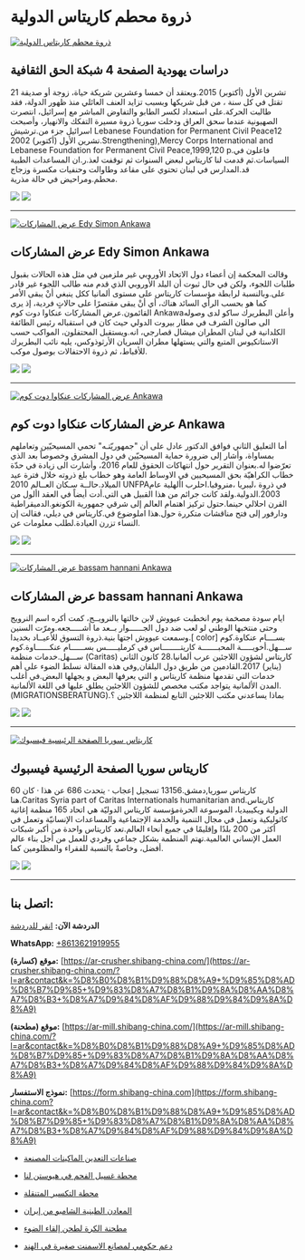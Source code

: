 # ذروة محطم كاريتاس الدولية

<a href="https://swt.shibang-china.com/?l=ar&img&k=%D8%B0%D8%B1%D9%88%D8%A9+%D9%85%D8%AD%D8%B7%D9%85+%D9%83%D8%A7%D8%B1%D9%8A%D8%AA%D8%A7%D8%B3+%D8%A7%D9%84%D8%AF%D9%88%D9%84%D9%8A%D8%A9" target="_blank">![ذروة محطم كاريتاس الدولية](http://static.shibang-china.com/all-800x300/1240.jpg)</a>

## دراسات يهودية الصفحة 4 شبكة الحق الثقافية
21 تشرين الأول (أكتوبر) 2015.ويعتقد أن خمسا وعشرين شريكة حياة، زوجة أو صديقة تقتل في كل سنة ، من قبل شريكها وبسبب تزايد العنف العائلي منذ ظهور الدولة، فقد طالبت الحركة.على استعداد لكسر الطابو والتفاوض المباشر مع إسرائيل، انتصرت الصهيونية عندما سحق العراق ودخلت سوريا ذروة مسيرة التفكك والانهيار، وأصبحت اسرائيل جزء من.ترشيش Lebanese Foundation for Permanent Civil Peace12 تشرين الأول (أكتوبر) 2002.Strengthening),Mercy Corps International and Lebanese Foundation for Permanent Civil Peace,1999,120 p.فاعلون في السياسات.ثم قدمت لنا كاريتاس لبعض السنوات ثم توقفت لعذ.ر.ان المساعدات الطبية قد.المدارس في لبنان تحتوي على مقاعد وطاوالت وحنفيات مكسرة وزجاج محطم.ومراحيض في حالة مذرية.


<a href="https://whatsapp.shibangsoft.com/WhatsApp.php" target="_blank" title="WhatsApp">![](http://static.shibang-china.com/icon/whatsapp.png)</a> <a href="https://swt.shibang-china.com/?l=ar&icon&k=%D8%B0%D8%B1%D9%88%D8%A9+%D9%85%D8%AD%D8%B7%D9%85+%D9%83%D8%A7%D8%B1%D9%8A%D8%AA%D8%A7%D8%B3+%D8%A7%D9%84%D8%AF%D9%88%D9%84%D9%8A%D8%A9" target="_blank">![](http://static.shibang-china.com/icon/chat-ar.png)</a>

---

<a href="https://swt.shibang-china.com/?l=ar&img&k=%D8%B0%D8%B1%D9%88%D8%A9+%D9%85%D8%AD%D8%B7%D9%85+%D9%83%D8%A7%D8%B1%D9%8A%D8%AA%D8%A7%D8%B3+%D8%A7%D9%84%D8%AF%D9%88%D9%84%D9%8A%D8%A9" target="_blank">![عرض المشاركات Edy Simon Ankawa](http://static.shibang-china.com/all-800x300/25.jpg)</a>

## عرض المشاركات Edy Simon Ankawa
وقالت المحكمة إن أعضاء دول الاتحاد الأوروبي غير ملزمين في مثل هذه الحالات بقبول طلبات اللجوء، ولكن في حال ثبوت أن البلد الأوروبي الذي قدم منه طالب اللجوء غير قادر على.وبالنسبة لرابطة مؤسسات كاريتاس على مستوى ألمانيا ككل ينبغي أنْ يبقى الأمر كما هو بحسب الرأي السائد هناك، أي أنْ يبقى مقتصرًا على حالاتٍ فردية، إذ يرى القائمون.عرض المشاركات عنكاوا دوت كوم Ankawaوأعلن البطريرك ساكو لدى وصوله الى صالون الشرف في ​مطار بيروت الدولي​ حيث كان في استقباله رئيس ​الطائفة الكلدانية​ في ​لبنان​ المطران ميشال قصارجي، انه.ويستقبل المحتفلون، المواكب حسب الاستاتكيوس المتبع والتي يستهلها مطران السريان الأرثوذوكس، يليه نائب البطريرك للأقباط، ثم ذروة الاحتفالات بوصول موكب.


<a href="https://whatsapp.shibangsoft.com/WhatsApp.php" target="_blank" title="WhatsApp">![](http://static.shibang-china.com/icon/whatsapp.png)</a> <a href="https://swt.shibang-china.com/?l=ar&icon&k=%D8%B0%D8%B1%D9%88%D8%A9+%D9%85%D8%AD%D8%B7%D9%85+%D9%83%D8%A7%D8%B1%D9%8A%D8%AA%D8%A7%D8%B3+%D8%A7%D9%84%D8%AF%D9%88%D9%84%D9%8A%D8%A9" target="_blank">![](http://static.shibang-china.com/icon/chat-ar.png)</a>

---

<a href="https://swt.shibang-china.com/?l=ar&img&k=%D8%B0%D8%B1%D9%88%D8%A9+%D9%85%D8%AD%D8%B7%D9%85+%D9%83%D8%A7%D8%B1%D9%8A%D8%AA%D8%A7%D8%B3+%D8%A7%D9%84%D8%AF%D9%88%D9%84%D9%8A%D8%A9" target="_blank">![عرض المشاركات عنكاوا دوت كوم Ankawa](http://static.shibang-china.com/all-800x300/938.jpg)</a>

## عرض المشاركات عنكاوا دوت كوم Ankawa
أما التعليق الثاني فوافق الدكتور عادل على أن &quot;جمهوريّتـه&quot; تحمي المسيحيّين وتعاملهم بمساواة، وأشار إلى ضرورة حماية المسيحيّين في دول المشرق وخصوصاً بعد الذي تعرّضوا له.بعنوان التقرير حول انتهاكات الحقوق للعام 2016، وأشارت الى زيادة في حدّة خطاب الكراهيّة بحق المسيحيين في الاوساط العامة وهو خطاب بلغ ذروته خلال فترة عيد الميلاد.حالــة سـكان العــالم 2010 UNFPAفي ذروة ،ليبريا ،منروفيا.احلرب األهلية عام 2003.الدولية.ولقد كانت جرائم من هذا القبيل هي التي.أدت أيضاً في العقد األول من القرن احلالي حينما.حتول تركيز اهتمام العالم إلى شرقي جمهورية الكونغو.الدميقراطية ودارفور إلى فتح مناقشات متكررة حول.هذا املوضوع في.كاريتاس في ديلي، فقالت إن النساء تزرن العيادة.لطلب معلومات عن.


<a href="https://whatsapp.shibangsoft.com/WhatsApp.php" target="_blank" title="WhatsApp">![](http://static.shibang-china.com/icon/whatsapp.png)</a> <a href="https://swt.shibang-china.com/?l=ar&icon&k=%D8%B0%D8%B1%D9%88%D8%A9+%D9%85%D8%AD%D8%B7%D9%85+%D9%83%D8%A7%D8%B1%D9%8A%D8%AA%D8%A7%D8%B3+%D8%A7%D9%84%D8%AF%D9%88%D9%84%D9%8A%D8%A9" target="_blank">![](http://static.shibang-china.com/icon/chat-ar.png)</a>

---

<a href="https://swt.shibang-china.com/?l=ar&img&k=%D8%B0%D8%B1%D9%88%D8%A9+%D9%85%D8%AD%D8%B7%D9%85+%D9%83%D8%A7%D8%B1%D9%8A%D8%AA%D8%A7%D8%B3+%D8%A7%D9%84%D8%AF%D9%88%D9%84%D9%8A%D8%A9" target="_blank">![عرض المشاركات bassam hannani Ankawa](http://static.shibang-china.com/all-800x300/474.jpg)</a>

## عرض المشاركات bassam hannani Ankawa
ايام سودة مصخمة يوم انخطبت عيووش لابن خالتها بالنرويــج، كمت أكره اسم النرويج وحتى منتخبها الوطني لو لعب ضد دول الجــــــوار بــعد ما أشـــــجعه.ومرّت السنين وسمعت عيووش اجتها بنية.ذروة التسوق للأعيــاد بخديدا.[ color] بســــام عنكاوة.كوم ســـهل.أخويـــــة المحبـــــــة كاريتــــــــاس في كرمليـــــس بســــــام عنكــــــاوة.كوم ســـهل.خدمات منظمة (Caritas) كاريتاس لشؤون اللاجئين عرب ألمانيا.28 كانون الثاني (يناير) 2017.القادمين من طريق دول البلقان,وفي هذه المقالة نسلط الضوء على أهم خدمات التي تقدمها منظمة كاريتاس و التي يعرفها البعض و يجهلها البعض.في أغلب المدن الألمانية يتواجد مكتب مخصص للشؤون اللاجئين يطلق عليها في اللغة الألمانية.(MIGRATIONSBERATUNG).بماذا يساعدني مكتب اللاجئين التابع لمنظمة اللاجئين ؟


<a href="https://whatsapp.shibangsoft.com/WhatsApp.php" target="_blank" title="WhatsApp">![](http://static.shibang-china.com/icon/whatsapp.png)</a> <a href="https://swt.shibang-china.com/?l=ar&icon&k=%D8%B0%D8%B1%D9%88%D8%A9+%D9%85%D8%AD%D8%B7%D9%85+%D9%83%D8%A7%D8%B1%D9%8A%D8%AA%D8%A7%D8%B3+%D8%A7%D9%84%D8%AF%D9%88%D9%84%D9%8A%D8%A9" target="_blank">![](http://static.shibang-china.com/icon/chat-ar.png)</a>

---

<a href="https://swt.shibang-china.com/?l=ar&img&k=%D8%B0%D8%B1%D9%88%D8%A9+%D9%85%D8%AD%D8%B7%D9%85+%D9%83%D8%A7%D8%B1%D9%8A%D8%AA%D8%A7%D8%B3+%D8%A7%D9%84%D8%AF%D9%88%D9%84%D9%8A%D8%A9" target="_blank">![كاريتاس سوريا الصفحة الرئيسية فيسبوك](http://static.shibang-china.com/all-800x300/338.jpg)</a>

## كاريتاس سوريا الصفحة الرئيسية فيسبوك
كاريتاس سوريا,دمشق.13156 تسجيل إعجاب · يتحدث 686 عن هذا · كان 60 هنا.Caritas Syria part of Caritas Internationals humanitarian and.كاريتاس الدولية ويكيبيديا، الموسوعة الحرةمؤسسة كاريتاس الدوليّة هي اتحاد 165 منظمة إغاثية كاثوليكية وتعمل في مجال التنمية والخدمة الإجتماعية والمساعدات الإنسانيّة وتعمل في أكثر من 200 بلدًا وإقليمًا في جميع أنحاء العالم.تعد كاريتاس واحدة من أكبر شبكات العمل الإنساني العالمية.تهتم المنطمة بشكل جماعي وفردي للعمل من أجل بناء عالم أفضل، وخاصةً بالنسبة للفقراء والمظلومين كما.


<a href="https://whatsapp.shibangsoft.com/WhatsApp.php" target="_blank" title="WhatsApp">![](http://static.shibang-china.com/icon/whatsapp.png)</a> <a href="https://swt.shibang-china.com/?l=ar&icon&k=%D8%B0%D8%B1%D9%88%D8%A9+%D9%85%D8%AD%D8%B7%D9%85+%D9%83%D8%A7%D8%B1%D9%8A%D8%AA%D8%A7%D8%B3+%D8%A7%D9%84%D8%AF%D9%88%D9%84%D9%8A%D8%A9" target="_blank">![](http://static.shibang-china.com/icon/chat-ar.png)</a>

---
## اتصل بنا:

**الدردشة الآن:** [انقر للدردشة](https://swt.shibang-china.com?l=ar&contact&k=%D8%B0%D8%B1%D9%88%D8%A9+%D9%85%D8%AD%D8%B7%D9%85+%D9%83%D8%A7%D8%B1%D9%8A%D8%AA%D8%A7%D8%B3+%D8%A7%D9%84%D8%AF%D9%88%D9%84%D9%8A%D8%A9)

**WhatsApp:**  [+8613621919955](https://whatsapp.shibangsoft.com/WhatsApp.php)

**موقع (كسارة):** [https://ar-crusher.shibang-china.com/](https://ar-crusher.shibang-china.com/?l=ar&contact&k=%D8%B0%D8%B1%D9%88%D8%A9+%D9%85%D8%AD%D8%B7%D9%85+%D9%83%D8%A7%D8%B1%D9%8A%D8%AA%D8%A7%D8%B3+%D8%A7%D9%84%D8%AF%D9%88%D9%84%D9%8A%D8%A9)

**موقع (مطحنة):** [https://ar-mill.shibang-china.com/](https://ar-mill.shibang-china.com/?l=ar&contact&k=%D8%B0%D8%B1%D9%88%D8%A9+%D9%85%D8%AD%D8%B7%D9%85+%D9%83%D8%A7%D8%B1%D9%8A%D8%AA%D8%A7%D8%B3+%D8%A7%D9%84%D8%AF%D9%88%D9%84%D9%8A%D8%A9)

**نموذج الاستفسار:** [https://form.shibang-china.com](https://form.shibang-china.com?l=ar&contact&k=%D8%B0%D8%B1%D9%88%D8%A9+%D9%85%D8%AD%D8%B7%D9%85+%D9%83%D8%A7%D8%B1%D9%8A%D8%AA%D8%A7%D8%B3+%D8%A7%D9%84%D8%AF%D9%88%D9%84%D9%8A%D8%A9)

* [صناعات التعدين الماكينات المصنعة](../29/%D8%B5%D9%86%D8%A7%D8%B9%D8%A7%D8%AA%20%D8%A7%D9%84%D8%AA%D8%B9%D8%AF%D9%8A%D9%86%20%D8%A7%D9%84%D9%85%D8%A7%D9%83%D9%8A%D9%86%D8%A7%D8%AA%20%D8%A7%D9%84%D9%85%D8%B5%D9%86%D8%B9%D8%A9.md)

* [محطة غسيل الفحم في هيوستن لنا](../27/%D9%85%D8%AD%D8%B7%D8%A9%20%D8%BA%D8%B3%D9%8A%D9%84%20%D8%A7%D9%84%D9%81%D8%AD%D9%85%20%D9%81%D9%8A%20%D9%87%D9%8A%D9%88%D8%B3%D8%AA%D9%86%20%D9%84%D9%86%D8%A7.md)

* [محطة التكسير المتنقلة](../27/%D9%85%D8%AD%D8%B7%D8%A9%20%D8%A7%D9%84%D8%AA%D9%83%D8%B3%D9%8A%D8%B1%20%D8%A7%D9%84%D9%85%D8%AA%D9%86%D9%82%D9%84%D8%A9.md)

* [المعادن الطينية الشامبو من إيران](../29/%D8%A7%D9%84%D9%85%D8%B9%D8%A7%D8%AF%D9%86%20%D8%A7%D9%84%D8%B7%D9%8A%D9%86%D9%8A%D8%A9%20%D8%A7%D9%84%D8%B4%D8%A7%D9%85%D8%A8%D9%88%20%D9%85%D9%86%20%D8%A5%D9%8A%D8%B1%D8%A7%D9%86.md)

* [مطحنة الكرة لطحن إلقاء الضوء](../26/%D9%85%D8%B7%D8%AD%D9%86%D8%A9%20%D8%A7%D9%84%D9%83%D8%B1%D8%A9%20%D9%84%D8%B7%D8%AD%D9%86%20%D8%A5%D9%84%D9%82%D8%A7%D8%A1%20%D8%A7%D9%84%D8%B6%D9%88%D8%A1.md)

* [دعم حكومي لمصانع الاسمنت صغيرة في الهند](../29/%D8%AF%D8%B9%D9%85%20%D8%AD%D9%83%D9%88%D9%85%D9%8A%20%D9%84%D9%85%D8%B5%D8%A7%D9%86%D8%B9%20%D8%A7%D9%84%D8%A7%D8%B3%D9%85%D9%86%D8%AA%20%D8%B5%D8%BA%D9%8A%D8%B1%D8%A9%20%D9%81%D9%8A%20%D8%A7%D9%84%D9%87%D9%86%D8%AF.md)